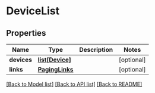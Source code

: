 # DeviceList

## Properties
Name | Type | Description | Notes
------------ | ------------- | ------------- | -------------
**devices** | [**list[Device]**](Device.md) |  | [optional] 
**links** | [**PagingLinks**](PagingLinks.md) |  | [optional] 

[[Back to Model list]](../README.md#documentation-for-models) [[Back to API list]](../README.md#documentation-for-api-endpoints) [[Back to README]](../README.md)

